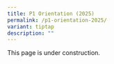 ```yaml
---
title: P1 Orientation (2025)
permalink: /p1-orientation-2025/
variant: tiptap
description: ""
---
```

<p>This page is under construction.</p>